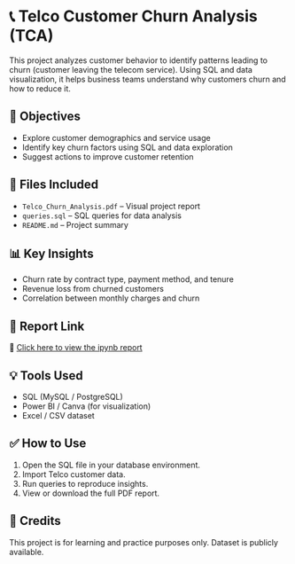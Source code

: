 # 📞 Telco Customer Churn Analysis (TCA)

This project analyzes customer behavior to identify patterns leading to churn (customer leaving the telecom service). Using SQL and data visualization, it helps business teams understand why customers churn and how to reduce it.

## 🎯 Objectives
- Explore customer demographics and service usage
- Identify key churn factors using SQL and data exploration
- Suggest actions to improve customer retention

## 📂 Files Included
- `Telco_Churn_Analysis.pdf` – Visual project report
- `queries.sql` – SQL queries for data analysis
- `README.md` – Project summary

## 📊 Key Insights
- Churn rate by contract type, payment method, and tenure
- Revenue loss from churned customers
- Correlation between monthly charges and churn

## 📄 Report Link
📄 [Click here to view the ipynb report](Telco%20Customer%20Analysis%20%28TCA%29.ipynb)

## 💡 Tools Used
- SQL (MySQL / PostgreSQL)
- Power BI / Canva (for visualization)
- Excel / CSV dataset

## ✅ How to Use
1. Open the SQL file in your database environment.
2. Import Telco customer data.
3. Run queries to reproduce insights.
4. View or download the full PDF report.

## 🙌 Credits
This project is for learning and practice purposes only. Dataset is publicly available.

